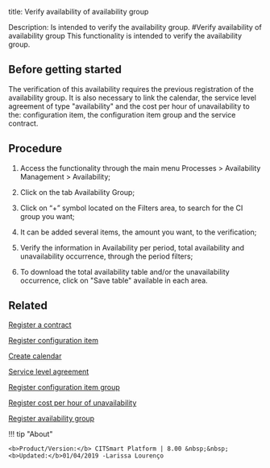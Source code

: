 title: Verify availability of availability group

Description: Is intended to verify the availability group.
#Verify availability of availability group
This functionality is intended to verify the availability group.

Before getting started
----------------------

The verification of this availability requires the previous registration of the
availability group. It is also necessary to link the calendar, the service level
agreement of type "availability" and the cost per hour of unavailability to the:
configuration item, the configuration item group and the service contract.

Procedure
-------------

1.  Access the functionality through the main menu Processes \> Availability
    Management \> Availability;

2.  Click on the tab Availability Group;

3.  Click on “+” symbol located on the Filters area, to search for the CI group
    you want;

4.  It can be added several items, the amount you want, to the verification;

5.  Verify the information in Availability per period, total availability and
    unavailability occurrence, through the period filters;

6.  To download the total availability table and/or the unavailability
    occurrence, click on "Save table" available in each area.

Related
-----------

 [Register a contract](/en-us/citsmart-esp-8/additional-features/contract-management/use/register-contract.html)  

 [Register configuration item](/en-us/citsmart-esp-8/processes/configuration/use/register-CI.html) 
 
 [Create calendar](/en-us/citsmart-esp-8/platform-administration/time/create-calendar.html) 

 [Service level agreement](/en-us/citsmart-esp-8/processes/service-level/use/service-level-agreement.html)  

 [Register configuration item group](/en-us/citsmart-esp-8/processes/configuration/configuration/register-configuration-item-group.html) 

 [Register cost per hour of unavailability](/en-us/citsmart-esp-8/processes/configuration/use/cost-per-hour-unavailability.html)   

 [Register availability group](/en-us/citsmart-esp-8/processes/availability/configuration/register-availability-group.html) 


!!! tip "About"

    <b>Product/Version:</b> CITSmart Platform | 8.00 &nbsp;&nbsp;
    <b>Updated:</b>01/04/2019 -Larissa Lourenço

